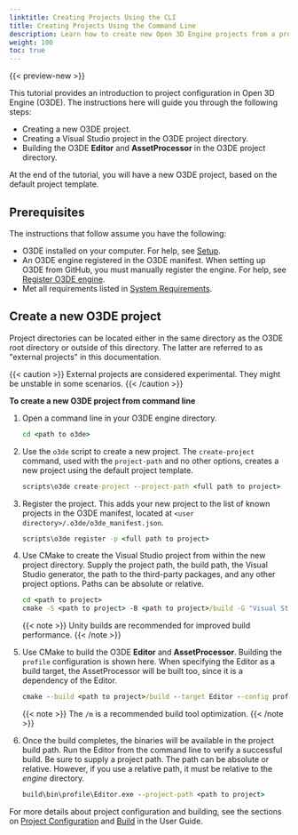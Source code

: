 ```yaml
---
linktitle: Creating Projects Using the CLI
title: Creating Projects Using the Command Line
description: Learn how to create new Open 3D Engine projects from a project template using the CLI.
weight: 100
toc: true
---
```


{{< preview-new >}}

This tutorial provides an introduction to project configuration in Open 3D Engine (O3DE). The instructions here will guide you through the following steps:

* Creating a new O3DE project.
* Creating a Visual Studio project in the O3DE project directory.
* Building the O3DE **Editor** and **AssetProcessor** in the O3DE project directory.

At the end of the tutorial, you will have a new O3DE project, based on the default project template.

## Prerequisites

The instructions that follow assume you have the following:

* O3DE installed on your computer. For help, see [Setup](/docs/welcome-guide/setup).
* An O3DE engine registered in the O3DE manifest. When setting up O3DE from GitHub, you must manually register the engine. For help, see [Register O3DE engine](/docs/welcome-guide/setup/setup-from-github/#register-o3de-engine).
* Met all requirements listed in [System Requirements](/docs/welcome-guide/setup/requirements.md).

## Create a new O3DE project

Project directories can be located either in the same directory as the O3DE root directory or outside of this directory. The latter are referred to as "external projects" in this documentation.

{{< caution >}}
External projects are considered experimental. They might be unstable in some scenarios.
{{< /caution >}}

**To create a new O3DE project from command line**

1. Open a command line in your O3DE engine directory.

    ```cmd
    cd <path to o3de>
    ```

1. Use the `o3de` script to create a new project. The `create-project` command, used with the `project-path` and no other options, creates a new project using the default project template.

    ```cmd
    scripts\o3de create-project --project-path <full path to project>
    ```

1. Register the project. This adds your new project to the list of known projects in the O3DE manifest, located at `<user directory>/.o3de/o3de_manifest.json`.

    ```cmd
    scripts\o3de register -p <full path to project>
    ```

1. Use CMake to create the Visual Studio project from within the new project directory. Supply the project path, the build path, the Visual Studio generator, the path to the third-party packages, and any other project options. Paths can be absolute or relative.

    ```cmd
    cd <path to project>
    cmake -S <path to project> -B <path to project>/build -G "Visual Studio 16 2019" -DLY_3RDPARTY_PATH=<path to 3rd party packages> -DLY_UNITY_BUILD=ON
    ```

    {{< note >}}
Unity builds are recommended for improved build performance.
    {{< /note >}}

1. Use CMake to build the O3DE **Editor** and **AssetProcessor**. Building the `profile` configuration is shown here. When specifying the Editor as a build target, the AssetProcessor will be built too, since it is a dependency of the Editor.

    ```cmd
    cmake --build <path to project>/build --target Editor --config profile -- /m
    ```

    {{< note >}}
The `/m` is a recommended build tool optimization.
    {{< /note >}}

1. Once the build completes, the binaries will be available in the project build path. Run the Editor from the command line to verify a successful build. Be sure to supply a project path. The path can be absolute or relative. However, if you use a relative path, it must be relative to the _engine_ directory.

    ```cmd
    build\bin\profile\Editor.exe --project-path <path to project>
    ```

For more details about project configuration and building, see the sections on [Project Configuration](/docs/user-guide/project-config) and [Build](/docs/user-guide/build) in the User Guide.
